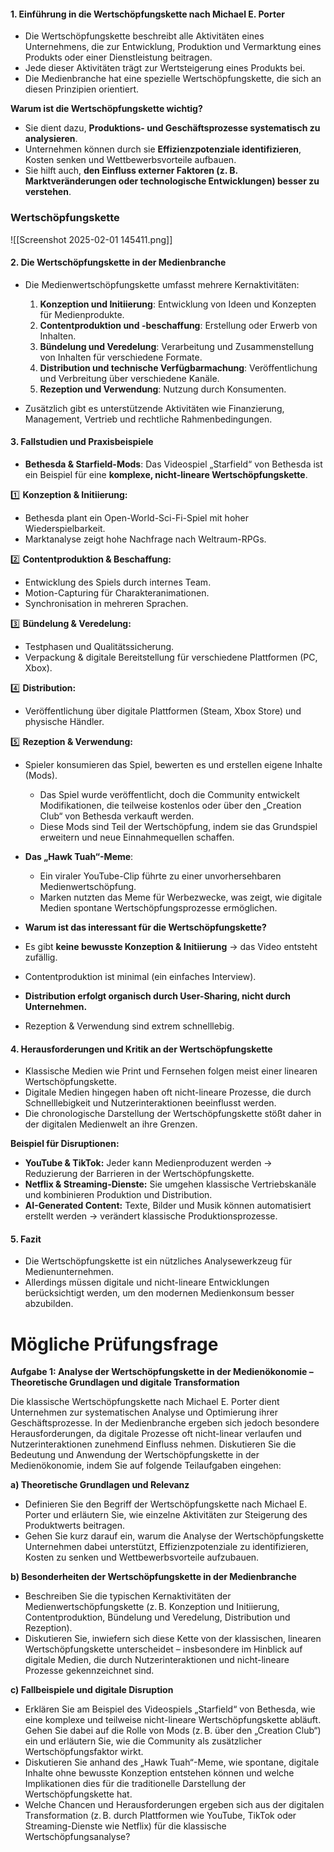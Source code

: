 #### **1. Einführung in die Wertschöpfungskette nach Michael E. Porter**

- Die Wertschöpfungskette beschreibt alle Aktivitäten eines Unternehmens, die zur Entwicklung, Produktion und Vermarktung eines Produkts oder einer Dienstleistung beitragen.
- Jede dieser Aktivitäten trägt zur Wertsteigerung eines Produkts bei.
- Die Medienbranche hat eine spezielle Wertschöpfungskette, die sich an diesen Prinzipien orientiert.

**Warum ist die Wertschöpfungskette wichtig?**

- Sie dient dazu, **Produktions- und Geschäftsprozesse systematisch zu analysieren**.
- Unternehmen können durch sie **Effizienzpotenziale identifizieren**, Kosten senken und Wettbewerbsvorteile aufbauen.
- Sie hilft auch, **den Einfluss externer Faktoren (z. B. Marktveränderungen oder technologische Entwicklungen) besser zu verstehen**.

### Wertschöpfungskette
![[Screenshot 2025-02-01 145411.png]]
#### **2. Die Wertschöpfungskette in der Medienbranche**

- Die Medienwertschöpfungskette umfasst mehrere Kernaktivitäten:
    
    1. **Konzeption und Initiierung**: Entwicklung von Ideen und Konzepten für Medienprodukte.
    2. **Contentproduktion und -beschaffung**: Erstellung oder Erwerb von Inhalten.
    3. **Bündelung und Veredelung**: Verarbeitung und Zusammenstellung von Inhalten für verschiedene Formate.
    4. **Distribution und technische Verfügbarmachung**: Veröffentlichung und Verbreitung über verschiedene Kanäle.
    5. **Rezeption und Verwendung**: Nutzung durch Konsumenten.
- Zusätzlich gibt es unterstützende Aktivitäten wie Finanzierung, Management, Vertrieb und rechtliche Rahmenbedingungen.
    

#### **3. Fallstudien und Praxisbeispiele**

- **Bethesda & Starfield-Mods**:
    Das Videospiel „Starfield“ von Bethesda ist ein Beispiel für eine **komplexe, nicht-lineare Wertschöpfungskette**.

1️⃣ **Konzeption & Initiierung:**

- Bethesda plant ein Open-World-Sci-Fi-Spiel mit hoher Wiederspielbarkeit.
- Marktanalyse zeigt hohe Nachfrage nach Weltraum-RPGs.

2️⃣ **Contentproduktion & Beschaffung:**

- Entwicklung des Spiels durch internes Team.
- Motion-Capturing für Charakteranimationen.
- Synchronisation in mehreren Sprachen.

3️⃣ **Bündelung & Veredelung:**

- Testphasen und Qualitätssicherung.
- Verpackung & digitale Bereitstellung für verschiedene Plattformen (PC, Xbox).

4️⃣ **Distribution:**

- Veröffentlichung über digitale Plattformen (Steam, Xbox Store) und physische Händler.

5️⃣ **Rezeption & Verwendung:**

- Spieler konsumieren das Spiel, bewerten es und erstellen eigene Inhalte (Mods).
    - Das Spiel wurde veröffentlicht, doch die Community entwickelt Modifikationen, die teilweise kostenlos oder über den „Creation Club“ von Bethesda verkauft werden.
    - Diese Mods sind Teil der Wertschöpfung, indem sie das Grundspiel erweitern und neue Einnahmequellen schaffen.
      
- **Das „Hawk Tuah“-Meme**:
    - Ein viraler YouTube-Clip führte zu einer unvorhersehbaren Medienwertschöpfung.
    - Marken nutzten das Meme für Werbezwecke, was zeigt, wie digitale Medien spontane Wertschöpfungsprozesse ermöglichen.
      
 - **Warum ist das interessant für die Wertschöpfungskette?**

- Es gibt **keine bewusste Konzeption & Initiierung** → das Video entsteht zufällig.
- Contentproduktion ist minimal (ein einfaches Interview).
- **Distribution erfolgt organisch durch User-Sharing, nicht durch Unternehmen.**
- Rezeption & Verwendung sind extrem schnelllebig.

#### **4. Herausforderungen und Kritik an der Wertschöpfungskette**

- Klassische Medien wie Print und Fernsehen folgen meist einer linearen Wertschöpfungskette.
- Digitale Medien hingegen haben oft nicht-lineare Prozesse, die durch Schnelllebigkeit und Nutzerinteraktionen beeinflusst werden.
- Die chronologische Darstellung der Wertschöpfungskette stößt daher in der digitalen Medienwelt an ihre Grenzen.

 **Beispiel für Disruptionen:**

- **YouTube & TikTok:** Jeder kann Medienproduzent werden → Reduzierung der Barrieren in der Wertschöpfungskette.
- **Netflix & Streaming-Dienste:** Sie umgehen klassische Vertriebskanäle und kombinieren Produktion und Distribution.
- **AI-Generated Content:** Texte, Bilder und Musik können automatisiert erstellt werden → verändert klassische Produktionsprozesse.

#### **5. Fazit**

- Die Wertschöpfungskette ist ein nützliches Analysewerkzeug für Medienunternehmen.
- Allerdings müssen digitale und nicht-lineare Entwicklungen berücksichtigt werden, um den modernen Medienkonsum besser abzubilden.


# Mögliche Prüfungsfrage 

**Aufgabe 1: Analyse der Wertschöpfungskette in der Medienökonomie – Theoretische Grundlagen und digitale Transformation**

Die klassische Wertschöpfungskette nach Michael E. Porter dient Unternehmen zur systematischen Analyse und Optimierung ihrer Geschäftsprozesse. In der Medienbranche ergeben sich jedoch besondere Herausforderungen, da digitale Prozesse oft nicht-linear verlaufen und Nutzerinteraktionen zunehmend Einfluss nehmen. Diskutieren Sie die Bedeutung und Anwendung der Wertschöpfungskette in der Medienökonomie, indem Sie auf folgende Teilaufgaben eingehen:

**a) Theoretische Grundlagen und Relevanz**

- Definieren Sie den Begriff der Wertschöpfungskette nach Michael E. Porter und erläutern Sie, wie einzelne Aktivitäten zur Steigerung des Produktwerts beitragen.
- Gehen Sie kurz darauf ein, warum die Analyse der Wertschöpfungskette Unternehmen dabei unterstützt, Effizienzpotenziale zu identifizieren, Kosten zu senken und Wettbewerbsvorteile aufzubauen.

**b) Besonderheiten der Wertschöpfungskette in der Medienbranche**

- Beschreiben Sie die typischen Kernaktivitäten der Medienwertschöpfungskette (z. B. Konzeption und Initiierung, Contentproduktion, Bündelung und Veredelung, Distribution und Rezeption).
- Diskutieren Sie, inwiefern sich diese Kette von der klassischen, linearen Wertschöpfungskette unterscheidet – insbesondere im Hinblick auf digitale Medien, die durch Nutzerinteraktionen und nicht-lineare Prozesse gekennzeichnet sind.

**c) Fallbeispiele und digitale Disruption**

- Erklären Sie am Beispiel des Videospiels „Starfield“ von Bethesda, wie eine komplexe und teilweise nicht-lineare Wertschöpfungskette abläuft. Gehen Sie dabei auf die Rolle von Mods (z. B. über den „Creation Club“) ein und erläutern Sie, wie die Community als zusätzlicher Wertschöpfungsfaktor wirkt.
- Diskutieren Sie anhand des „Hawk Tuah“-Meme, wie spontane, digitale Inhalte ohne bewusste Konzeption entstehen können und welche Implikationen dies für die traditionelle Darstellung der Wertschöpfungskette hat.
- Welche Chancen und Herausforderungen ergeben sich aus der digitalen Transformation (z. B. durch Plattformen wie YouTube, TikTok oder Streaming-Dienste wie Netflix) für die klassische Wertschöpfungsanalyse?